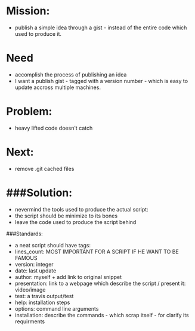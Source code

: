 Mission:
==
- publish a simple idea through a gist - instead of the entire code which used to produce it.

Need
=
- accomplish the process of publishing an idea
- I want a publish gist - tagged with a version number - which is easy to update accross multiple machines.


Problem:
=
- heavy lifted code doesn't catch

Next:
=
- remove .git cached files

###Solution:
=
- nevermind the tools used to produce the actual script:
- the script should be minimize to its bones 
- leave the code used to produce the script behind


###Standards:
- a neat script should have tags:
- lines_count: MOST IMPORTANT FOR A SCRIPT IF HE WANT TO BE FAMOUS 
- version: integer
- date:    last update
- author:  myself + add link to original snippet
- presentation: link to a webpage which describe the script / present it: video/image
- test:         a travis output/test
- help:    installation steps
- options: command line arguments
- installation: describe the commands - which scrap itself - for clarify its requirments


